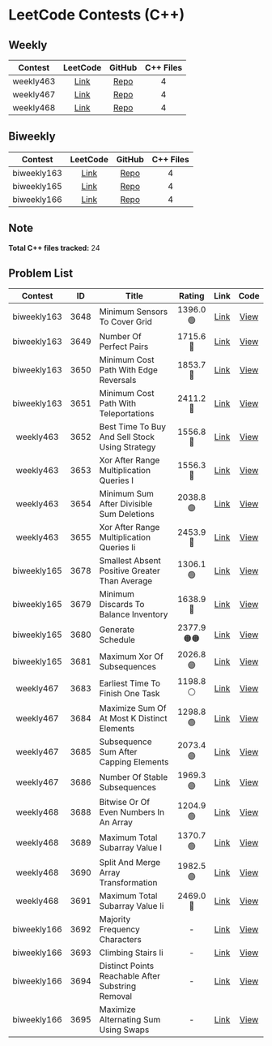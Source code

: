 # LeetCode Contests (C++)

## Weekly

| Contest | LeetCode | GitHub | C++ Files |
|:-------:|:--------:|:------:|:---------:|
| weekly463 | [Link](https://leetcode.com/contest/weekly-contest-463/) | [Repo](https://github.com/cyc6221/leetcode/tree/main/contests/weekly463) | 4 |
| weekly467 | [Link](https://leetcode.com/contest/weekly-contest-467/) | [Repo](https://github.com/cyc6221/leetcode/tree/main/contests/weekly467) | 4 |
| weekly468 | [Link](https://leetcode.com/contest/weekly-contest-468/) | [Repo](https://github.com/cyc6221/leetcode/tree/main/contests/weekly468) | 4 |

## Biweekly

| Contest | LeetCode | GitHub | C++ Files |
|:-------:|:--------:|:------:|:---------:|
| biweekly163 | [Link](https://leetcode.com/contest/biweekly-contest-163/) | [Repo](https://github.com/cyc6221/leetcode/tree/main/contests/biweekly163) | 4 |
| biweekly165 | [Link](https://leetcode.com/contest/biweekly-contest-165/) | [Repo](https://github.com/cyc6221/leetcode/tree/main/contests/biweekly165) | 4 |
| biweekly166 | [Link](https://leetcode.com/contest/biweekly-contest-166/) | [Repo](https://github.com/cyc6221/leetcode/tree/main/contests/biweekly166) | 4 |

## Note

**Total C++ files tracked:** 24

## Problem List

| Contest | ID | Title | Rating | Link | Code |
|:-------:|:--:|-------|:------:|:----:|:----:|
| biweekly163 | 3648 | Minimum Sensors To Cover Grid | 1396.0<br>🟢 | [Link](https://leetcode.com/problems/minimum-sensors-to-cover-grid/) | [View](./biweekly163/3648.minimum-sensors-to-cover-grid.cpp) |
| biweekly163 | 3649 | Number Of Perfect Pairs | 1715.6<br>🔵 | [Link](https://leetcode.com/problems/number-of-perfect-pairs/) | [View](./biweekly163/3649.number-of-perfect-pairs.cpp) |
| biweekly163 | 3650 | Minimum Cost Path With Edge Reversals | 1853.7<br>🔵 | [Link](https://leetcode.com/problems/minimum-cost-path-with-edge-reversals/) | [View](./biweekly163/3650.minimum-cost-path-with-edge-reversals.cpp) |
| biweekly163 | 3651 | Minimum Cost Path With Teleportations | 2411.2<br>🔴 | [Link](https://leetcode.com/problems/minimum-cost-path-with-teleportations/) | [View](./biweekly163/3651.minimum-cost-path-with-teleportations.cpp) |
| weekly463 | 3652 | Best Time To Buy And Sell Stock Using Strategy | 1556.8<br>🔷 | [Link](https://leetcode.com/problems/best-time-to-buy-and-sell-stock-using-strategy/) | [View](./weekly463/3652.best-time-to-buy-and-sell-stock-using-strategy.cpp) |
| weekly463 | 3653 | Xor After Range Multiplication Queries I | 1556.3<br>🔷 | [Link](https://leetcode.com/problems/xor-after-range-multiplication-queries-i/) | [View](./weekly463/3653.xor-after-range-multiplication-queries-i.cpp) |
| weekly463 | 3654 | Minimum Sum After Divisible Sum Deletions | 2038.8<br>🟣 | [Link](https://leetcode.com/problems/minimum-sum-after-divisible-sum-deletions/) | [View](./weekly463/3654.minimum-sum-after-divisible-sum-deletions.cpp) |
| weekly463 | 3655 | Xor After Range Multiplication Queries Ii | 2453.9<br>🔴 | [Link](https://leetcode.com/problems/xor-after-range-multiplication-queries-ii/) | [View](./weekly463/3655.xor-after-range-multiplication-queries-ii.cpp) |
| biweekly165 | 3678 | Smallest Absent Positive Greater Than Average | 1306.1<br>🟢 | [Link](https://leetcode.com/problems/smallest-absent-positive-greater-than-average/) | [View](./biweekly165/3678.smallest-absent-positive-greater-than-average.cpp) |
| biweekly165 | 3679 | Minimum Discards To Balance Inventory | 1638.9<br>🔵 | [Link](https://leetcode.com/problems/minimum-discards-to-balance-inventory/) | [View](./biweekly165/3679.minimum-discards-to-balance-inventory.cpp) |
| biweekly165 | 3680 | Generate Schedule | 2377.9<br>🟠🟠 | [Link](https://leetcode.com/problems/generate-schedule/) | [View](./biweekly165/3680.generate-schedule.cpp) |
| biweekly165 | 3681 | Maximum Xor Of Subsequences | 2026.8<br>🟣 | [Link](https://leetcode.com/problems/maximum-xor-of-subsequences/) | [View](./biweekly165/3681.maximum-xor-of-subsequences.cpp) |
| weekly467 | 3683 | Earliest Time To Finish One Task | 1198.8<br>⚪ | [Link](https://leetcode.com/problems/earliest-time-to-finish-one-task/) | [View](./weekly467/3683.earliest-time-to-finish-one-task.cpp) |
| weekly467 | 3684 | Maximize Sum Of At Most K Distinct Elements | 1298.8<br>🟢 | [Link](https://leetcode.com/problems/maximize-sum-of-at-most-k-distinct-elements/) | [View](./weekly467/3684.maximize-sum-of-at-most-k-distinct-elements.cpp) |
| weekly467 | 3685 | Subsequence Sum After Capping Elements | 2073.4<br>🟣 | [Link](https://leetcode.com/problems/subsequence-sum-after-capping-elements/) | [View](./weekly467/3685.subsequence-sum-after-capping-elements.cpp) |
| weekly467 | 3686 | Number Of Stable Subsequences | 1969.3<br>🟣 | [Link](https://leetcode.com/problems/number-of-stable-subsequences/) | [View](./weekly467/3686.number-of-stable-subsequences.cpp) |
| weekly468 | 3688 | Bitwise Or Of Even Numbers In An Array | 1204.9<br>🟢 | [Link](https://leetcode.com/problems/bitwise-or-of-even-numbers-in-an-array/) | [View](./weekly468/3688.bitwise-or-of-even-numbers-in-an-array.cpp) |
| weekly468 | 3689 | Maximum Total Subarray Value I | 1370.7<br>🟢 | [Link](https://leetcode.com/problems/maximum-total-subarray-value-i/) | [View](./weekly468/3689.maximum-total-subarray-value-i.cpp) |
| weekly468 | 3690 | Split And Merge Array Transformation | 1982.5<br>🟣 | [Link](https://leetcode.com/problems/split-and-merge-array-transformation/) | [View](./weekly468/3690.split-and-merge-array-transformation.cpp) |
| weekly468 | 3691 | Maximum Total Subarray Value Ii | 2469.0<br>🔴 | [Link](https://leetcode.com/problems/maximum-total-subarray-value-ii/) | [View](./weekly468/3691.maximum-total-subarray-value-ii.cpp) |
| biweekly166 | 3692 | Majority Frequency Characters | - | [Link](https://leetcode.com/problems/majority-frequency-characters/) | [View](./biweekly166/3692.majority-frequency-characters.cpp) |
| biweekly166 | 3693 | Climbing Stairs Ii | - | [Link](https://leetcode.com/problems/climbing-stairs-ii/) | [View](./biweekly166/3693.climbing-stairs-ii.cpp) |
| biweekly166 | 3694 | Distinct Points Reachable After Substring Removal | - | [Link](https://leetcode.com/problems/distinct-points-reachable-after-substring-removal/) | [View](./biweekly166/3694.distinct-points-reachable-after-substring-removal.cpp) |
| biweekly166 | 3695 | Maximize Alternating Sum Using Swaps | - | [Link](https://leetcode.com/problems/maximize-alternating-sum-using-swaps/) | [View](./biweekly166/3695.maximize-alternating-sum-using-swaps.cpp) |
